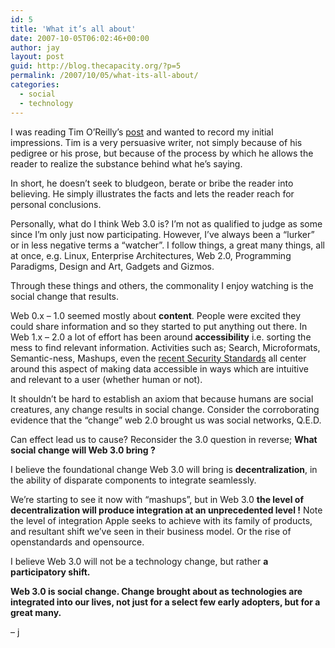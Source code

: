 ```yaml
---
id: 5
title: 'What it’s all about'
date: 2007-10-05T06:02:46+00:00
author: jay
layout: post
guid: http://blog.thecapacity.org/?p=5
permalink: /2007/10/05/what-its-all-about/
categories:
  - social
  - technology
---
```

I was reading Tim O’Reilly’s <a href="http://radar.oreilly.com/archives/2007/10/web_30_semantic_web_web_20.html" title="What is Web 3.0" target="_blank">post</a> and wanted to record my initial impressions. Tim is a very persuasive writer, not simply because of his pedigree or his prose, but because of the process by which he allows the reader to realize the substance behind what he’s saying.

In short, he doesn’t seek to bludgeon, berate or bribe the reader into believing. He simply illustrates the facts and lets the reader reach for personal conclusions.

Personally, what do I think Web 3.0 is? I’m not as qualified to judge as some since I’m only just now participating. However, I’ve always been a “lurker” or in less negative terms a “watcher”. I follow things, a great many things, all at once, e.g. Linux, Enterprise Architectures, Web 2.0, Programming Paradigms, Design and Art, Gadgets and Gizmos.

Through these things and others, the commonality I enjoy watching is the social change that results.

Web 0.x – 1.0 seemed mostly about **content**. People were excited they could share information and so they started to put anything out there. In Web 1.x – 2.0 a lot of effort has been around **accessibility** i.e. sorting the mess to find relevant information. Activities such as; Search, Microformats, Semantic-ness, Mashups, even the [recent Security Standards](http://www.readwriteweb.com/archives/oauth_one.php "OAuth News") all center around this aspect of making data accessible in ways which are intuitive and relevant to a user (whether human or not).

It shouldn’t be hard to establish an axiom that because humans are social creatures, any change results in social change. Consider the corroborating evidence that the “change” web 2.0 brought us was social networks, Q.E.D.

Can effect lead us to cause? Reconsider the 3.0 question in reverse; **What social change will Web 3.0 bring ?**

I believe the foundational change Web 3.0 will bring is **decentralization**, in the ability of disparate components to integrate seamlessly.

We’re starting to see it now with “mashups”, but in Web 3.0 **the level of decentralization will produce integration at an unprecedented level !** Note the level of integration Apple seeks to achieve with its family of products, and resultant shift we’ve seen in their business model. Or the rise of openstandards and opensource.

I believe Web 3.0 will not be a technology change, but rather **a participatory shift.**

<p align="left">
  <strong>Web 3.0 is social change. Change brought about as technologies are integrated into our lives, not just for a select few early adopters, but for a great many. </strong>
</p>

– j
